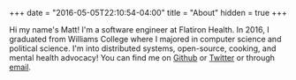 +++
date = "2016-05-05T22:10:54-04:00"
title = "About"
hidden = true
+++

Hi my name's Matt! I'm a software engineer at Flatiron Health. In 2016, I graduated from Williams
College where I majored in computer science and political science. I'm into distributed systems, open-source, cooking, and
mental health advocacy! You can find me on [Github](https://github.com/mattjmcnaughton) or
[Twitter](https://twitter.com/@mattjmcnaughton) or through
[email](mailto:mattjmcnaughton@gmail.com).
